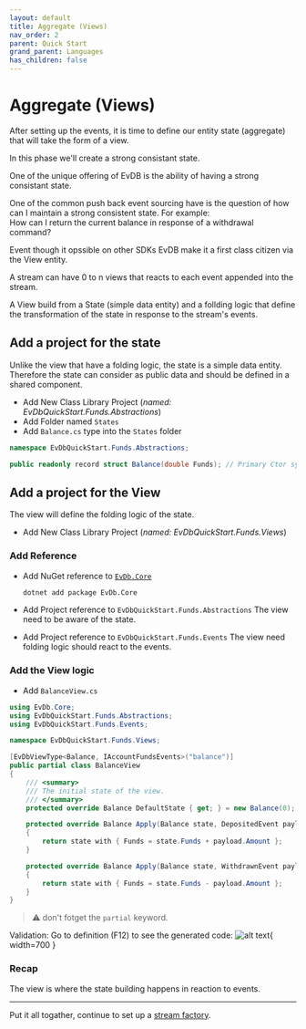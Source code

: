 ```yaml
---
layout: default
title: Aggregate (Views)
nav_order: 2
parent: Quick Start
grand_parent: Languages
has_children: false
---
```


# Aggregate (Views)

After setting up the events, it is time to define our entity state (aggregate) that will take the form of a view.

In this phase we'll create a strong consistant state.

One of the unique offering of EvDB is the ability of having a strong consistant state.

One of the common push back event sourcing have is the question of how can I maintain a strong consistent state.
For example:  
How can I return the current balance in response of a withdrawal command?

Event though it opssible on other SDKs EvDB make it a first class citizen via the View entity.

A stream can have 0 to n views that reacts to each event appended into the stream.

A View build from a State (simple data entity) and a follding logic that define the transformation
of the state in response to the stream's events.

## Add a project for the state

Unlike the view that have a folding logic, the state is a simple data entity.
Therefore the state can consider as public data and should be defined in a shared component.

- Add New Class Library Project (_named: EvDbQuickStart.Funds.Abstractions_)
- Add Folder named `States`
- Add `Balance.cs` type into the `States` folder

```cs
namespace EvDbQuickStart.Funds.Abstractions;

public readonly record struct Balance(double Funds); // Primary Ctor syntax
```

## Add a project for the View

The view will define the folding logic of the state.

- Add New Class Library Project (_named: EvDbQuickStart.Funds.Views_)

### Add Reference

- Add NuGet reference to [`EvDb.Core`](https://www.nuget.org/packages/EvDb.Core)

  ```bash
  dotnet add package EvDb.Core
  ```

- Add Project reference to `EvDbQuickStart.Funds.Abstractions`
  The view need to be aware of the state.

- Add Project reference to `EvDbQuickStart.Funds.Events`
  The view need folding logic should react to the events.

### Add the View logic

- Add `BalanceView.cs`

```cs
using EvDb.Core;
using EvDbQuickStart.Funds.Abstractions;
using EvDbQuickStart.Funds.Events;

namespace EvDbQuickStart.Funds.Views;

[EvDbViewType<Balance, IAccountFundsEvents>("balance")]
public partial class BalanceView
{
    /// <summary>
    /// The initial state of the view.
    /// </summary>
    protected override Balance DefaultState { get; } = new Balance(0);

    protected override Balance Apply(Balance state, DepositedEvent payload, IEvDbEventMeta meta)
    {
        return state with { Funds = state.Funds + payload.Amount };
    }

    protected override Balance Apply(Balance state, WithdrawnEvent payload, IEvDbEventMeta meta)
    {
        return state with { Funds = state.Funds - payload.Amount };
    }
}
```

> ⚠ don't fotget the `partial` keyword.

Validation: Go to definition (F12) to see the generated code:
![alt text](/images/BalanceView.png){ width=700 }

### Recap

The view is where the state building happens in reaction to events.

---

Put it all togather, continue to set up a [stream factory](stream-factory).
